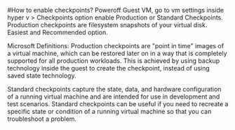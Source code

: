 #How to enable checkpoints?
Poweroff Guest VM, go to vm settings inside hyper v > Checkpoints option enable Production or Standard Checkpoints. 
Production checkpoints are filesystem snapshots of your virtual disk. Easiest and Recommended option.

Microsoft Definitions:
Production checkpoints are "point in time" images of a virtual machine, which can be restored later on in a way that is completely supported for all production workloads. This is achieved by using backup technology inside the guest to create the checkpoint, instead of using saved state technology.

Standard checkpoints capture the state, data, and hardware configuration of a running virtual machine and are intended for use in development and test scenarios. Standard checkpoints can be useful if you need to recreate a specific state or condition of a running virtual machine so that you can troubleshoot a problem.


